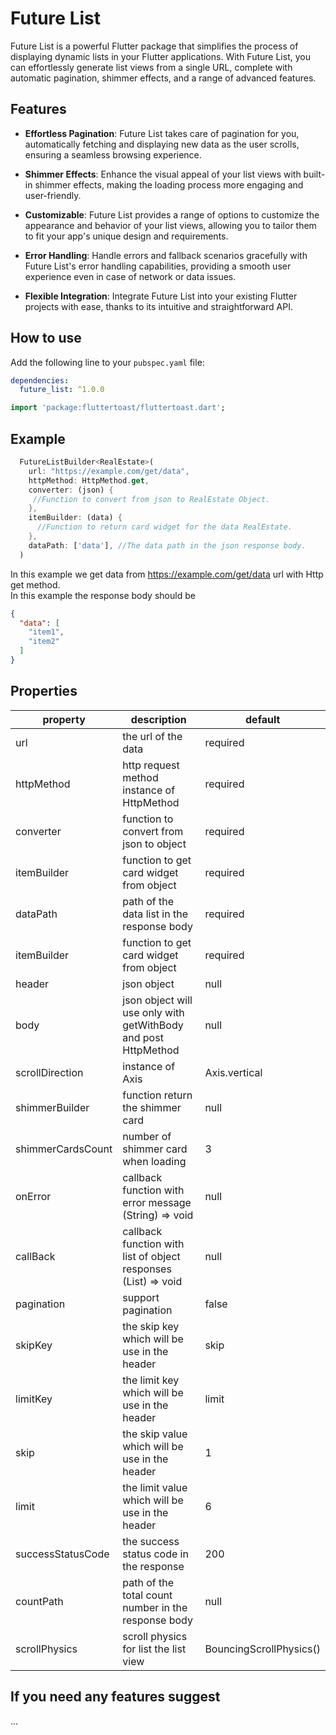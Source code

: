# Future List

Future List is a powerful Flutter package that simplifies the process of displaying dynamic lists in your Flutter applications. With Future List, you can effortlessly generate list views from a single URL, complete with automatic pagination, shimmer effects, and a range of advanced features.

## Features

- **Effortless Pagination**: Future List takes care of pagination for you, automatically fetching and displaying new data as the user scrolls, ensuring a seamless browsing experience.

- **Shimmer Effects**: Enhance the visual appeal of your list views with built-in shimmer effects, making the loading process more engaging and user-friendly.

- **Customizable**: Future List provides a range of options to customize the appearance and behavior of your list views, allowing you to tailor them to fit your app's unique design and requirements.

- **Error Handling**: Handle errors and fallback scenarios gracefully with Future List's error handling capabilities, providing a smooth user experience even in case of network or data issues.

- **Flexible Integration**: Integrate Future List into your existing Flutter projects with ease, thanks to its intuitive and straightforward API.

## How to use

Add the following line to your `pubspec.yaml` file:

```yaml
dependencies:
  future_list: ^1.0.0
```


```dart
import 'package:fluttertoast/fluttertoast.dart';
```

## Example

```dart
  FutureListBuilder<RealEstate>(
    url: "https://example.com/get/data",
    httpMethod: HttpMethod.get,
    converter: (json) {
     //Function to convert from json to RealEstate Object.
    },
    itemBuilder: (data) {
      //Function to return card widget for the data RealEstate.
    },
    dataPath: ['data'], //The data path in the json response body.
  )
```
In this example we get data from https://example.com/get/data url 
with Http get method. <br>
In this example the response body should be 
```json
{
  "data": [
    "item1",
    "item2"
  ]
}
```
## Properties

| property | description | default
|----------| ----------- | -------
| url  | the url of the data | required
| httpMethod | http request method instance of HttpMethod | required
| converter | function to convert from json to object | required
| itemBuilder | function to get card widget from object | required
| dataPath | path of the data list in the response body | required
| itemBuilder | function to get card widget from object | required| 
| header | json object | null| 
| body | json object will use only with getWithBody and post HttpMethod  | null| 
| scrollDirection | instance of Axis | Axis.vertical | 
| shimmerBuilder | function return the shimmer card | null | 
| shimmerCardsCount | number of shimmer card when loading | 3 | 
| onError | callback function with error message <br> (String) => void | null | 
| callBack | callback function with list of object responses  <br> (List<T>) => void | null | 
| pagination | support pagination  | false | 
| skipKey | the skip key which will be use in the header  | skip | 
| limitKey | the limit key which will be use in the header  | limit | 
| skip | the skip value which will be use in the header  | 1 | 
| limit | the limit value which will be use in the header  | 6 | 
| successStatusCode | the success status code in the response  | 200 | 
| countPath | path of the total count number in the response body | null
| scrollPhysics | scroll physics for list the list view | BouncingScrollPhysics()


## If you need any features suggest #
...